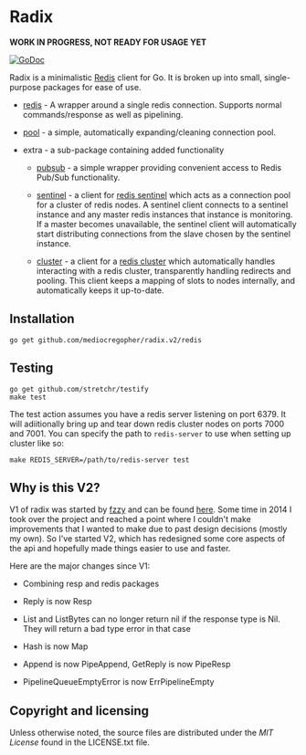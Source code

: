 # Radix

**WORK IN PROGRESS, NOT READY FOR USAGE YET**

[![GoDoc](https://godoc.org/github.com/mediocregopher/radix.v2/redis?status.svg)](https://godoc.org/github.com/mediocregopher/radix.v2/redis)

Radix is a minimalistic [Redis][redis] client for Go. It is broken up into
small, single-purpose packages for ease of use.

* [redis](http://godoc.org/github.com/mediocregopher/radix.v2/redis) - A wrapper around a
  single redis connection. Supports normal commands/response as well as
  pipelining.

* [pool](http://godoc.org/github.com/mediocregopher/radix.v2/pool) - a simple,
  automatically expanding/cleaning connection pool.

* extra - a sub-package containing added functionality

    * [pubsub](http://godoc.org/github.com/mediocregopher/radix.v2/extra/pubsub) - a simple
      wrapper providing convenient access to Redis Pub/Sub functionality.

    * [sentinel](http://godoc.org/github.com/mediocregopher/radix.v2/extra/sentinel) - a
      client for [redis sentinel][sentinel] which acts as a connection pool for
      a cluster of redis nodes. A sentinel client connects to a sentinel
      instance and any master redis instances that instance is monitoring. If a
      master becomes unavailable, the sentinel client will automatically start
      distributing connections from the slave chosen by the sentinel instance.

    * [cluster](http://godoc.org/github.com/mediocregopher/radix.v2/extra/cluster) - a client
      for a [redis cluster][cluster] which automatically handles interacting
      with a redis cluster, transparently handling redirects and pooling. This
      client keeps a mapping of slots to nodes internally, and automatically
      keeps it up-to-date.

## Installation

    go get github.com/mediocregopher/radix.v2/redis

## Testing

    go get github.com/stretchr/testify
    make test

The test action assumes you have a redis server listening on port 6379. It will
adiitionally bring up and tear down redis cluster nodes on ports 7000 and 7001.
You can specify the path to `redis-server` to use when setting up cluster like
so:

    make REDIS_SERVER=/path/to/redis-server test

## Why is this V2?

V1 of radix was started by [fzzy](https://github.com/fzzy) and can be found
[here](https://github.com/fzzy/radix). Some time in 2014 I took over the project
and reached a point where I couldn't make improvements that I wanted to make due
to past design decisions (mostly my own). So I've started V2, which has
redesigned some core aspects of the api and hopefully made things easier to use
and faster.

Here are the major changes since V1:

* Combining resp and redis packages

* Reply is now Resp

* List and ListBytes can no longer return nil if the response type is Nil. They
will return a bad type error in that case

* Hash is now Map

* Append is now PipeAppend, GetReply is now PipeResp

* PipelineQueueEmptyError is now ErrPipelineEmpty

## Copyright and licensing

Unless otherwise noted, the source files are distributed under the *MIT License*
found in the LICENSE.txt file.

[redis]: http://redis.io
[sentinel]: http://redis.io/topics/sentinel
[cluster]: http://redis.io/topics/cluster-spec
